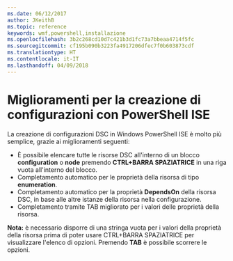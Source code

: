 ```yaml
---
ms.date: 06/12/2017
author: JKeithB
ms.topic: reference
keywords: wmf,powershell,installazione
ms.openlocfilehash: 3b2c268cd10d7c421b3d1fc73a7bbeaa4714f5fc
ms.sourcegitcommit: cf195b090b3223fa4917206dfec7f0b603873cdf
ms.translationtype: HT
ms.contentlocale: it-IT
ms.lasthandoff: 04/09/2018
---
```

# <a name="authoring-improvements-using-powershell-ise"></a>Miglioramenti per la creazione di configurazioni con PowerShell ISE

La creazione di configurazioni DSC in Windows PowerShell ISE è molto più semplice, grazie ai miglioramenti seguenti:

- È possibile elencare tutte le risorse DSC all'interno di un blocco **configuration** o **node** premendo **CTRL+BARRA SPAZIATRICE** in una riga vuota all'interno del blocco.
- Completamento automatico per le proprietà della risorsa di tipo **enumeration**.
- Completamento automatico per la proprietà **DependsOn** della risorsa DSC, in base alle altre istanze della risorsa nella configurazione.
- Completamento tramite TAB migliorato per i valori delle proprietà della risorsa.

**Nota:** è necessario disporre di una stringa vuota per i valori della proprietà della risorsa prima di poter usare CTRL+BARRA SPAZIATRICE per visualizzare l'elenco di opzioni. Premendo **TAB** è possibile scorrere le opzioni.